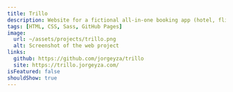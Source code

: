 ```yaml
---
title: Trillo
description: Website for a fictional all-in-one booking app (hotel, flight, car, tours).
tags: [HTML, CSS, Sass, GitHub Pages]
image:
  url: ~/assets/projects/trillo.png
  alt: Screenshot of the web project
links:
  github: https://github.com/jorgeyza/trillo
  site: https://trillo.jorgeyza.com/
isFeatured: false
shouldShow: true
---
```


